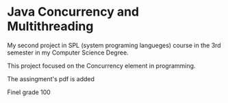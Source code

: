 # Java Concurrency and Multithreading
My second project in SPL (system programing langueges) course in the 3rd semester in my Computer Science Degree.

This project focused on the Concurrency element in programming.

The assingment's pdf is added

Finel grade 100
